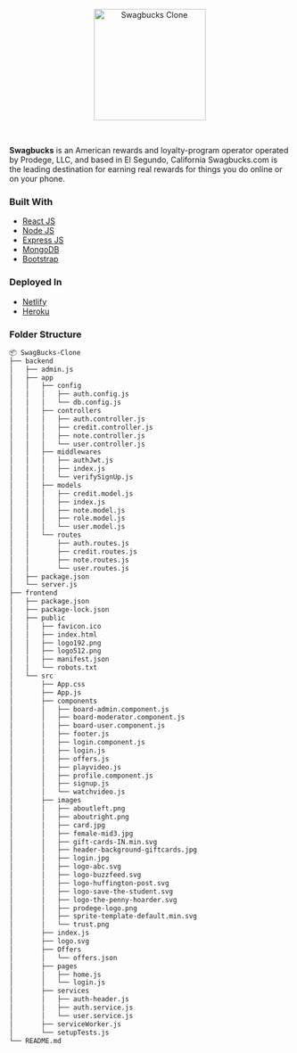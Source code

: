 <p align="center">
    <img width="200" height="auto" src="https://i.ibb.co/KWQd168/unnamed-removebg-preview.png" alt="Swagbucks Clone" />
</p>
   
   <br>
   
**Swagbucks** is an American rewards and loyalty-program operator operated by Prodege, LLC, and based in El Segundo, California Swagbucks.com is the leading destination for earning real rewards for things you do online or on your phone. 




### Built With
* [React JS](https://reactjs.org/)
* [Node JS](https://nodejs.org/en/)
* [Express JS](https://expressjs.com/)
* [MongoDB](https://www.mongodb.com/)
* [Bootstrap](https://react-bootstrap.github.io/)

### Deployed In
* [Netlify](https://netlify.com/)
* [Heroku](https://www.heroku.com/)

### Folder Structure


```bash
📦 SwagBucks-Clone
├── backend
│   ├── admin.js
│   ├── app
│   │   ├── config
│   │   │   ├── auth.config.js
│   │   │   └── db.config.js
│   │   ├── controllers
│   │   │   ├── auth.controller.js
│   │   │   ├── credit.controller.js
│   │   │   ├── note.controller.js
│   │   │   └── user.controller.js
│   │   ├── middlewares
│   │   │   ├── authJwt.js
│   │   │   ├── index.js
│   │   │   └── verifySignUp.js
│   │   ├── models
│   │   │   ├── credit.model.js
│   │   │   ├── index.js
│   │   │   ├── note.model.js
│   │   │   ├── role.model.js
│   │   │   └── user.model.js
│   │   └── routes
│   │       ├── auth.routes.js
│   │       ├── credit.routes.js
│   │       ├── note.routes.js
│   │       └── user.routes.js
│   ├── package.json
│   └── server.js
├── frontend
│   ├── package.json
│   ├── package-lock.json
│   ├── public
│   │   ├── favicon.ico
│   │   ├── index.html
│   │   ├── logo192.png
│   │   ├── logo512.png
│   │   ├── manifest.json
│   │   └── robots.txt
│   └── src
│       ├── App.css
│       ├── App.js
│       ├── components
│       │   ├── board-admin.component.js
│       │   ├── board-moderator.component.js
│       │   ├── board-user.component.js
│       │   ├── footer.js
│       │   ├── login.component.js
│       │   ├── login.js
│       │   ├── offers.js
│       │   ├── playvideo.js
│       │   ├── profile.component.js
│       │   ├── signup.js
│       │   └── watchvideo.js
│       ├── images
│       │   ├── aboutleft.png
│       │   ├── aboutright.png
│       │   ├── card.jpg
│       │   ├── female-mid3.jpg
│       │   ├── gift-cards-IN.min.svg
│       │   ├── header-background-giftcards.jpg
│       │   ├── login.jpg
│       │   ├── logo-abc.svg
│       │   ├── logo-buzzfeed.svg
│       │   ├── logo-huffington-post.svg
│       │   ├── logo-save-the-student.svg
│       │   ├── logo-the-penny-hoarder.svg
│       │   ├── prodege-logo.png
│       │   ├── sprite-template-default.min.svg
│       │   └── trust.png
│       ├── index.js
│       ├── logo.svg
│       ├── Offers
│       │   └── offers.json
│       ├── pages
│       │   ├── home.js
│       │   └── login.js
│       ├── services
│       │   ├── auth-header.js
│       │   ├── auth.service.js
│       │   └── user.service.js
│       ├── serviceWorker.js
│       └── setupTests.js
└── README.md
```
